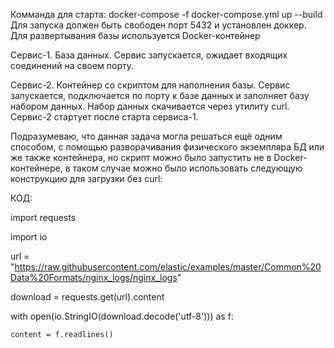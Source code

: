 Комманда для старта: docker-compose -f docker-compose.yml up --build
Для запуска должен быть свободен порт 5432 и установлен доккер. Для развертывания базы используется Docker-контейнер

Сервис-1. База данных. Сервис запускается, ожидает входящих соединений на своем порту. 

Сервис-2. Контейнер со скриптом для наполнения базы. Сервис запускается, подключается по порту к базе данных и заполняет базу набором данных. Набор данных скачивается через утилиту curl. 
Сервис-2 стартует после старта сервиса-1.


Подразумеваю, что данная задача могла решаться ещё одним способом, с помощью разворачивания физического экземпляра БД или же также контейнера, 
но скрипт можно было запустить не в Docker-контейнере, в таком случае можно было использовать следующую конструкцию для загрузки без curl:

КОД:


import requests


import io


url = "https://raw.githubusercontent.com/elastic/examples/master/Common%20Data%20Formats/nginx_logs/nginx_logs" 


download = requests.get(url).content


with open(io.StringIO(download.decode('utf-8'))) as f:


	content = f.readlines()
